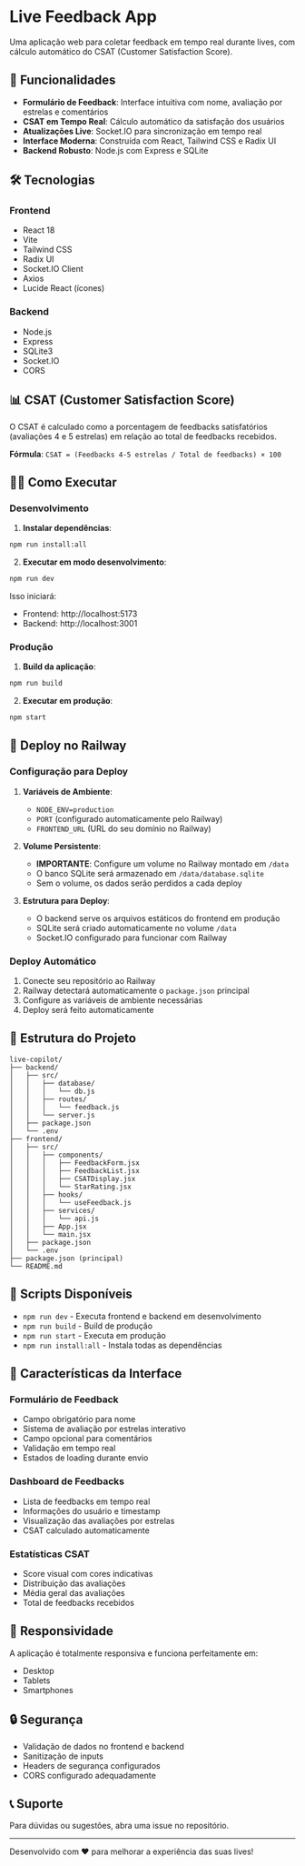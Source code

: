 # Live Feedback App

Uma aplicação web para coletar feedback em tempo real durante lives, com cálculo automático do CSAT (Customer Satisfaction Score).

## 🚀 Funcionalidades

- **Formulário de Feedback**: Interface intuitiva com nome, avaliação por estrelas e comentários
- **CSAT em Tempo Real**: Cálculo automático da satisfação dos usuários
- **Atualizações Live**: Socket.IO para sincronização em tempo real
- **Interface Moderna**: Construída com React, Tailwind CSS e Radix UI
- **Backend Robusto**: Node.js com Express e SQLite

## 🛠️ Tecnologias

### Frontend
- React 18
- Vite
- Tailwind CSS
- Radix UI
- Socket.IO Client
- Axios
- Lucide React (ícones)

### Backend
- Node.js
- Express
- SQLite3
- Socket.IO
- CORS

## 📊 CSAT (Customer Satisfaction Score)

O CSAT é calculado como a porcentagem de feedbacks satisfatórios (avaliações 4 e 5 estrelas) em relação ao total de feedbacks recebidos.

**Fórmula**: `CSAT = (Feedbacks 4-5 estrelas / Total de feedbacks) × 100`

## 🏃‍♂️ Como Executar

### Desenvolvimento

1. **Instalar dependências**:
```bash
npm run install:all
```

2. **Executar em modo desenvolvimento**:
```bash
npm run dev
```

Isso iniciará:
- Frontend: http://localhost:5173
- Backend: http://localhost:3001

### Produção

1. **Build da aplicação**:
```bash
npm run build
```

2. **Executar em produção**:
```bash
npm start
```

## 🚀 Deploy no Railway

### Configuração para Deploy

1. **Variáveis de Ambiente**:
   - `NODE_ENV=production`
   - `PORT` (configurado automaticamente pelo Railway)
   - `FRONTEND_URL` (URL do seu domínio no Railway)

2. **Volume Persistente**:
   - **IMPORTANTE**: Configure um volume no Railway montado em `/data`
   - O banco SQLite será armazenado em `/data/database.sqlite`
   - Sem o volume, os dados serão perdidos a cada deploy

3. **Estrutura para Deploy**:
   - O backend serve os arquivos estáticos do frontend em produção
   - SQLite será criado automaticamente no volume `/data`
   - Socket.IO configurado para funcionar com Railway

### Deploy Automático

1. Conecte seu repositório ao Railway
2. Railway detectará automaticamente o `package.json` principal
3. Configure as variáveis de ambiente necessárias
4. Deploy será feito automaticamente

## 📁 Estrutura do Projeto

```
live-copilot/
├── backend/
│   ├── src/
│   │   ├── database/
│   │   │   └── db.js
│   │   ├── routes/
│   │   │   └── feedback.js
│   │   └── server.js
│   ├── package.json
│   └── .env
├── frontend/
│   ├── src/
│   │   ├── components/
│   │   │   ├── FeedbackForm.jsx
│   │   │   ├── FeedbackList.jsx
│   │   │   ├── CSATDisplay.jsx
│   │   │   └── StarRating.jsx
│   │   ├── hooks/
│   │   │   └── useFeedback.js
│   │   ├── services/
│   │   │   └── api.js
│   │   ├── App.jsx
│   │   └── main.jsx
│   ├── package.json
│   └── .env
├── package.json (principal)
└── README.md
```

## 🔧 Scripts Disponíveis

- `npm run dev` - Executa frontend e backend em desenvolvimento
- `npm run build` - Build de produção
- `npm run start` - Executa em produção
- `npm run install:all` - Instala todas as dependências

## 🌟 Características da Interface

### Formulário de Feedback
- Campo obrigatório para nome
- Sistema de avaliação por estrelas interativo
- Campo opcional para comentários
- Validação em tempo real
- Estados de loading durante envio

### Dashboard de Feedbacks
- Lista de feedbacks em tempo real
- Informações do usuário e timestamp
- Visualização das avaliações por estrelas
- CSAT calculado automaticamente

### Estatísticas CSAT
- Score visual com cores indicativas
- Distribuição das avaliações
- Média geral das avaliações
- Total de feedbacks recebidos

## 📱 Responsividade

A aplicação é totalmente responsiva e funciona perfeitamente em:
- Desktop
- Tablets
- Smartphones

## 🔒 Segurança

- Validação de dados no frontend e backend
- Sanitização de inputs
- Headers de segurança configurados
- CORS configurado adequadamente

## 📞 Suporte

Para dúvidas ou sugestões, abra uma issue no repositório.

---

Desenvolvido com ❤️ para melhorar a experiência das suas lives!
